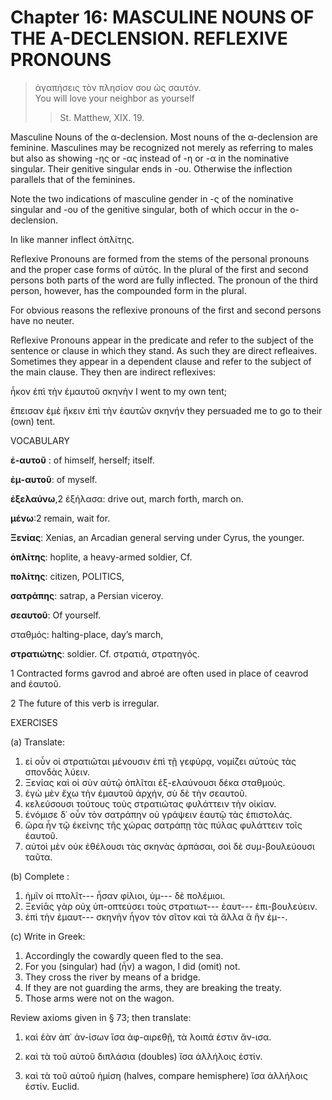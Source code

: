 # Chapter 16: MASCULINE NOUNS OF THE A-DECLENSION. REFLEXIVE PRONOUNS

>  ἀγαπήσεις τὸν πλησίον σου ὡς σαυτόν.<br/>
>  You will love your neighbor as yourself<br/>
>> St. Matthew, XIX. 19.




<div type="textpart" subtype="para" n="87">
Masculine Nouns of the α-declension. Most nouns
of the α-declension are feminine. Masculines may be
recognized not merely as referring to males but also as showing -ης or -ας instead of -η or -α in the nominative singular.
Their genitive singular ends in -ου. Otherwise the inflection parallels that of the feminines.

Note the two indications of masculine gender in -ς of the nominative singular and -ου of the genitive singular, both of which occur in the ο-declension.

In like manner inflect ὁπλίτης.

<div type="textpart" subtype="para" n="88">
Reflexive Pronouns are formed from the stems of the
personal pronouns and the proper case forms of αὐτός. In
the plural of the first and second persons both parts of the
word are fully inflected. The pronoun of the third person,
however, has the compounded form in the plural.

For obvious reasons the reflexive pronouns of the first and second persons have no neuter.


<pb n="50"/>

<div type="textpart" subtype="para" n="89">
Reflexive Pronouns appear in the predicate and refer
to the subject of the sentence or clause in which they stand.
As such they are direct refleaives. Sometimes they appear
in a dependent clause and refer to the subject of the main
clause. They then are indirect reflexives:

ἧκον ἐπὶ τὴν ἐμαυτοῦ σκηνὴν
I went to my own tent;

ἔπεισαν ἐμὲ ἥκειν ἐπὶ τὴν ἑαυτῶν σκηνήν
they persuaded me to go to their (own) tent.

<div type="textpart" subtype="para" n="90">
VOCABULARY

**ἑ-αυτοῦ** : of himself, herself; itself.

**ἐμ-αυτοῦ**: of myself.

**ἐξελαύνω**,2 ἐξήλασα: drive out, march forth, march on.

**μένω**:2 remain, wait for.

**Ξενίας**: Xenias, an Arcadian general serving under Cyrus, the younger.

**ὁπλίτης**: hoplite, a heavy-armed soldier, Cf.





**πολίτης**: citizen, POLITICS,

**σατράπης**: satrap, a Persian viceroy.

**σεαυτοῦ**: Of yourself.

<rs type="lemma" n="σταθμόν">σταθμός</rs>: halting-place, day’s march,

**στρατιώτης**: soldier. Cf. στρατιά, στρατηγός.

1 Contracted forms gavrod and abroé are often used in place of ceavrod and ἑαυτοῦ.

2 The future of this verb is irregular.



<pb n="51"/>


<div type="textpart" subtype="para" n="91">
EXERCISES

(a) Translate:

1. εἰ οὖν οἱ στρατιῶται μένουσιν ἐπὶ τῇ γεφύρᾳ, νομίζει αὐτοὺς τὰς σπονδὰς λύειν.
2. Ξενίας καὶ οἱ σὺν αὐτῷ ὁπλῖται ἐξ-ελαύνουσι δέκα σταθμούς.
3. ἐγὼ μὲν ἔχω τὴν ἐμαυτοῦ ἀρχήν, σὺ δὲ τὴν σεαυτοῦ.
4. κελεύσουσι τούτους τοὺς στρατιώτας φυλάττειν τὴν οἰκίαν.
5. ἐνόμισε δ᾽ οὖν τὸν σατράπην οὐ γράψειν ἑαυτῷ τὰς ἐπιστολάς.
6. ὥρα ἦν τῷ ἐκείνης τῆς χώρας σατράπῃ τὰς πύλας φυλάττειν τοῖς ἑαυτοῦ.
7. αὐτοὶ μὲν οὐκ ἐθέλουσι τὰς σκηνὰς ἁρπάσαι, σοὶ δὲ συμ-βουλεύουσι ταῦτα.

(b) Complete :

1. ἡμῖν οἱ πτολῖτ--- ἦσαν φίλιοι, ὑμ--- δὲ πολέμιοι.
2. Ξενίᾱς γὰρ οὐχ ὑπ-οπτεύσει τοὺς στρατιωτ--- ἑαυτ--- ἐπι-βουλεύειν.
3. ἐπὶ τὴν ἐμαυτ--- σκηνὴν ἦγον τὸν σῖτον καὶ τὰ ἄλλα ἃ ἣν ἐμ--.

(c) Write in Greek:
1. Accordingly the cowardly queen fled to the sea.
2. For you (singular) had (ἦν) a wagon, I did (omit) not.
3. They cross the river by means of a bridge.
4. If they are not guarding the arms, they are breaking the treaty.
5. Those arms were not on the wagon.

<div type="textpart" subtype="para" n="92">
Review axioms given in § 73; then translate:


1. καὶ ἐὰν ἀπ᾽ ἀν-ίσων ἴσα ἀφ-αιρεθῇ, τὰ λοιπά ἐστιν ἄν-ισα.

2. καὶ τὰ τοῦ αὐτοῦ διπλάσια (doubles) ἴσα ἀλλήλοις ἐστίν.

3. καὶ τὰ τοῦ αὐτοῦ ἡμίση (halves, compare hemisphere) ἴσα ἀλλήλοις ἐστίν.
Euclid.

<pb n="52"/>




